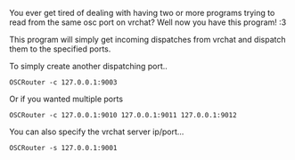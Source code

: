 You ever get tired of dealing with having two or more programs trying to read from the same osc port on vrchat?
Well now you have this program! :3

This program will simply get incoming dispatches from vrchat and dispatch them to the specified ports.


To simply create another dispatching port..
```
OSCRouter -c 127.0.0.1:9003
```
Or if you wanted multiple ports
```
OSCRouter -c 127.0.0.1:9010 127.0.0.1:9011 127.0.0.1:9012
```

You can also specify the vrchat server ip/port...
```
OSCRouter -s 127.0.0.1:9001
```
